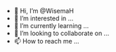 - 👋 Hi, I’m @WisemaH
- 👀 I’m interested in ...
- 🌱 I’m currently learning ...
- 💞️ I’m looking to collaborate on ...
- 📫 How to reach me ...

<!---
WisemaH/WisemaH is a ✨ special ✨ repository because its `README.md` (this file) appears on your GitHub profile.
You can click the Preview link to take a look at your changes.
--->
